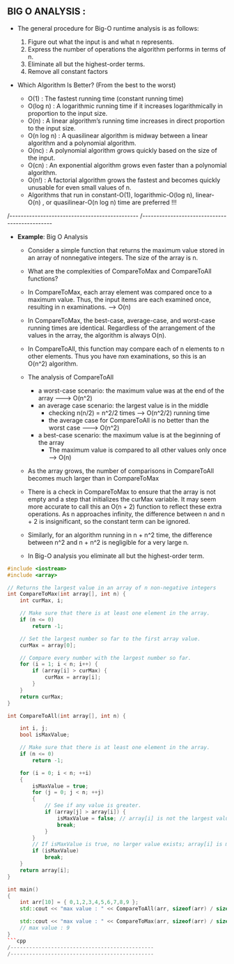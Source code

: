 ## BIG O ANALYSIS : 

- The general procedure for Big-O runtime analysis is as follows:
  1. Figure out what the input is and what n represents.
  2. Express the number of operations the algorithm performs in terms of n.
  3. Eliminate all but the highest-order terms.
  4. Remove all constant factors

- Which Algorithm Is Better? (From the best to the worst) 
  - O(1) : The fastest running time (constant running time)
  - O(log n) : A logarithmic running time if it increases logarithmically in proportion to the input size.
  - O(n) : A linear algorithm’s running time increases in direct proportion to the input size.
  - O(n log n) : A quasilinear algorithm is midway between a linear algorithm and a polynomial algorithm.
  - O(nc) : A polynomial algorithm grows quickly based on the size of the input.
  - O(cn) : An exponential algorithm grows even faster than a polynomial algorithm.
  - O(n!) : A factorial algorithm grows the fastest and becomes quickly unusable for even small values of n.
  - Algorithms that run in constant-O(1), logarithmic-O(log n), linear-O(n) , or quasilinear-O(n log n) time are preferred !!!

/----------------------------------------------
/----------------------------------------------

- **Example**: Big O Analysis
  - Consider a simple function that returns the maximum value stored in an array of nonnegative integers. The size of the array is n.
  - What are the complexities of CompareToMax and CompareToAll functions?
  - In CompareToMax, each array element was compared once to a maximum value. Thus, the input items are each examined once, resulting in n examinations. --> O(n)
  - In CompareToMax, the best-case, average-case, and worst-case running times are identical. Regardless of the arrangement of the values in the array, the algorithm is always O(n).

  - In CompareToAll, this function may compare each of n elements to n other elements. Thus you have nxn examinations, so this is an O(n^2) algorithm.
  - The analysis of CompareToAll 
    - a worst-case scenario: the maximum value was at the end of the array ---> O(n^2)
    - an average case scenario: the largest value is in the middle
	    - checking n(n/2) = n^2/2 times --> O(n^2/2) running time
	    - the average case for CompareToAll is no better than the worst case ---> O(n^2)
     - a best-case scenario: the maximum value is at the beginning of the array
       - The maximum value is compared to all other values only once --> O(n) 
  - As the array grows, the number of comparisons in CompareToAll becomes much larger than in CompareToMax

  - There is a check in CompareToMax to ensure that the array is not empty and a step that initializes the curMax variable. It may seem more accurate to call this an O(n + 2) function to reflect these extra operations. As n approaches infinity, the difference between n and n + 2 is insignificant, so the constant term can be ignored.
  - Similarly, for an algorithm running in n + n^2 time, the difference between n^2 and n + n^2 is negligible for a very large n.
  - In Big-O analysis you eliminate all but the highest-order term.

```cpp
#include <iostream>
#include <array>

// Returns the largest value in an array of n non-negative integers 
int CompareToMax(int array[], int n) {
	int curMax, i;

	// Make sure that there is at least one element in the array.
	if (n <= 0)
		return -1;

	// Set the largest number so far to the first array value.
	curMax = array[0];

	// Compare every number with the largest number so far. 
	for (i = 1; i < n; i++) {
		if (array[i] > curMax) {
			curMax = array[i];
		}
	}
	return curMax;
}

int CompareToAll(int array[], int n) {

	int i, j;
	bool isMaxValue;

	// Make sure that there is at least one element in the array.
	if (n <= 0)
		return -1;

	for (i = 0; i < n; ++i)
	{
		isMaxValue = true;
		for (j = 0; j < n; ++j)
		{
			// See if any value is greater.
			if (array[j] > array[i]) {
				isMaxValue = false; // array[i] is not the largest value.
				break;
			}
		}
		// If isMaxValue is true, no larger value exists; array[i] is max.
		if (isMaxValue)
			break;
	}
	return array[i];
}

int main()
{
	int arr[10] = { 0,1,2,3,4,5,6,7,8,9 };
	std::cout << "max value : " << CompareToAll(arr, sizeof(arr) / sizeof(&arr[0])) << "\n";

	std::cout << "max value : " << CompareToMax(arr, sizeof(arr) / sizeof(&arr[0])) << "\n";
	// max value : 9
}
```cpp
/----------------------------------------------
/----------------------------------------------
